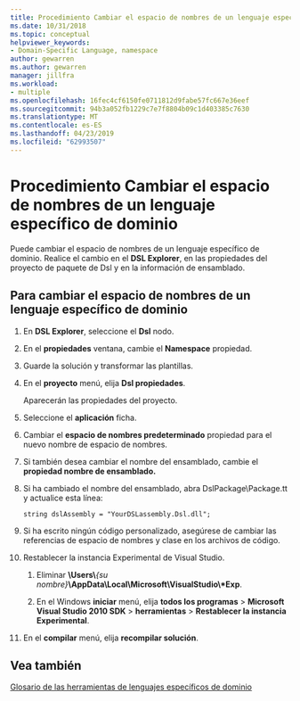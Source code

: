 ```yaml
---
title: Procedimiento Cambiar el espacio de nombres de un lenguaje específico de dominio
ms.date: 10/31/2018
ms.topic: conceptual
helpviewer_keywords:
- Domain-Specific Language, namespace
author: gewarren
ms.author: gewarren
manager: jillfra
ms.workload:
- multiple
ms.openlocfilehash: 16fec4cf6150fe0711812d9fabe57fc667e36eef
ms.sourcegitcommit: 94b3a052fb1229c7e7f8804b09c1d403385c7630
ms.translationtype: MT
ms.contentlocale: es-ES
ms.lasthandoff: 04/23/2019
ms.locfileid: "62993507"
---
```

# <a name="how-to-change-the-namespace-of-a-domain-specific-language"></a>Procedimiento Cambiar el espacio de nombres de un lenguaje específico de dominio

Puede cambiar el espacio de nombres de un lenguaje específico de dominio. Realice el cambio en el **DSL Explorer**, en las propiedades del proyecto de paquete de Dsl y en la información de ensamblado.

## <a name="to-change-the-namespace-of-a-domain-specific-language"></a>Para cambiar el espacio de nombres de un lenguaje específico de dominio

1. En **DSL Explorer**, seleccione el **Dsl** nodo.

2. En el **propiedades** ventana, cambie el **Namespace** propiedad.

3. Guarde la solución y transformar las plantillas.

4. En el **proyecto** menú, elija **Dsl propiedades**.

   Aparecerán las propiedades del proyecto.

5. Seleccione el **aplicación** ficha.

6. Cambiar el **espacio de nombres predeterminado** propiedad para el nuevo nombre de espacio de nombres.

7. Si también desea cambiar el nombre del ensamblado, cambie el **propiedad nombre de ensamblado.**

8. Si ha cambiado el nombre del ensamblado, abra DslPackage\Package.tt y actualice esta línea:

   `string dslAssembly = "YourDSLassembly.Dsl.dll";`

9. Si ha escrito ningún código personalizado, asegúrese de cambiar las referencias de espacio de nombres y clase en los archivos de código.

10. Restablecer la instancia Experimental de Visual Studio.

    1. Eliminar **\Users\\**_{su nombre}_**\AppData\Local\Microsoft\VisualStudio\\\*Exp**.

    2. En el Windows **iniciar** menú, elija **todos los programas** > **Microsoft Visual Studio 2010 SDK** > **herramientas**  >  **Restablecer la instancia Experimental**.

11. En el **compilar** menú, elija **recompilar solución**.

## <a name="see-also"></a>Vea también

[Glosario de las herramientas de lenguajes específicos de dominio](https://msdn.microsoft.com/ca5e84cb-a315-465c-be24-76aa3df276aa)